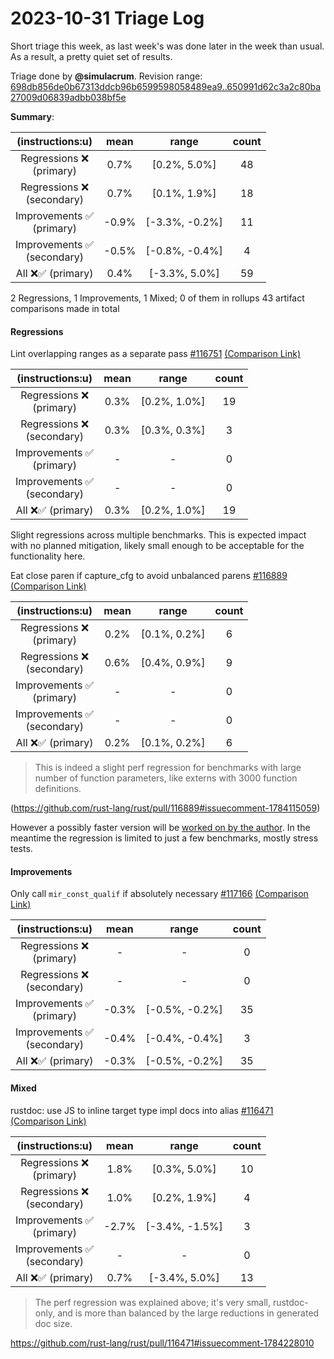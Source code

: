 # 2023-10-31 Triage Log

Short triage this week, as last week's was done later in the week than usual.
As a result, a pretty quiet set of results.

Triage done by **@simulacrum**.
Revision range: [698db856de0b67313ddcb96b6599598058489ea9..650991d62c3a2c80ba27009d06839adbb038bf5e](https://perf.rust-lang.org/?start=698db856de0b67313ddcb96b6599598058489ea9&end=650991d62c3a2c80ba27009d06839adbb038bf5e&absolute=false&stat=instructions%3Au)

**Summary**:

| (instructions:u)                   | mean  | range          | count |
|:----------------------------------:|:-----:|:--------------:|:-----:|
| Regressions ❌ <br /> (primary)    | 0.7%  | [0.2%, 5.0%]   | 48    |
| Regressions ❌ <br /> (secondary)  | 0.7%  | [0.1%, 1.9%]   | 18    |
| Improvements ✅ <br /> (primary)   | -0.9% | [-3.3%, -0.2%] | 11    |
| Improvements ✅ <br /> (secondary) | -0.5% | [-0.8%, -0.4%] | 4     |
| All ❌✅ (primary)                 | 0.4%  | [-3.3%, 5.0%]  | 59    |

2 Regressions, 1 Improvements, 1 Mixed; 0 of them in rollups
43 artifact comparisons made in total

#### Regressions

Lint overlapping ranges as a separate pass [#116751](https://github.com/rust-lang/rust/pull/116751) [(Comparison Link)](https://perf.rust-lang.org/compare.html?start=688892938e825312fcf808236af95cadb4f088e9&end=9d6d5d48948945debca5a693f6030246f7bb2baf&stat=instructions:u)

| (instructions:u)                   | mean | range        | count |
|:----------------------------------:|:----:|:------------:|:-----:|
| Regressions ❌ <br /> (primary)    | 0.3% | [0.2%, 1.0%] | 19    |
| Regressions ❌ <br /> (secondary)  | 0.3% | [0.3%, 0.3%] | 3     |
| Improvements ✅ <br /> (primary)   | -    | -            | 0     |
| Improvements ✅ <br /> (secondary) | -    | -            | 0     |
| All ❌✅ (primary)                 | 0.3% | [0.2%, 1.0%] | 19    |

Slight regressions across multiple benchmarks. This is expected impact with no
planned mitigation, likely small enough to be acceptable for the functionality
here.

Eat close paren if capture_cfg to avoid unbalanced parens [#116889](https://github.com/rust-lang/rust/pull/116889) [(Comparison Link)](https://perf.rust-lang.org/compare.html?start=83c9732e0c7e1cae5f039677da4c51ee1d9b19b0&end=88ae8c93854a1a67c6c0a45971c7198477456c33&stat=instructions:u)

| (instructions:u)                   | mean | range        | count |
|:----------------------------------:|:----:|:------------:|:-----:|
| Regressions ❌ <br /> (primary)    | 0.2% | [0.1%, 0.2%] | 6     |
| Regressions ❌ <br /> (secondary)  | 0.6% | [0.4%, 0.9%] | 9     |
| Improvements ✅ <br /> (primary)   | -    | -            | 0     |
| Improvements ✅ <br /> (secondary) | -    | -            | 0     |
| All ❌✅ (primary)                 | 0.2% | [0.1%, 0.2%] | 6     |

> This is indeed a slight perf regression for benchmarks with large number of function parameters, like externs with 3000 function definitions.

(https://github.com/rust-lang/rust/pull/116889#issuecomment-1784115059)

However a possibly faster version will be [worked on by the
author](https://github.com/rust-lang/rust/pull/116889#issuecomment-1784141294).
In the meantime the regression is limited to just a few benchmarks, mostly
stress tests.

#### Improvements

Only call `mir_const_qualif` if absolutely necessary [#117166](https://github.com/rust-lang/rust/pull/117166) [(Comparison Link)](https://perf.rust-lang.org/compare.html?start=9d6d5d48948945debca5a693f6030246f7bb2baf&end=10143e781b3ae63240b96cabe13cc33671ccb13a&stat=instructions:u)

| (instructions:u)                   | mean  | range          | count |
|:----------------------------------:|:-----:|:--------------:|:-----:|
| Regressions ❌ <br /> (primary)    | -     | -              | 0     |
| Regressions ❌ <br /> (secondary)  | -     | -              | 0     |
| Improvements ✅ <br /> (primary)   | -0.3% | [-0.5%, -0.2%] | 35    |
| Improvements ✅ <br /> (secondary) | -0.4% | [-0.4%, -0.4%] | 3     |
| All ❌✅ (primary)                 | -0.3% | [-0.5%, -0.2%] | 35    |


#### Mixed

rustdoc: use JS to inline target type impl docs into alias [#116471](https://github.com/rust-lang/rust/pull/116471) [(Comparison Link)](https://perf.rust-lang.org/compare.html?start=2f1bd0729b74787f55d4cbc7818cfd787cd43a99&end=6f349cdbfaf75e12ed3c307721da34a400d31b7c&stat=instructions:u)

| (instructions:u)                   | mean  | range          | count |
|:----------------------------------:|:-----:|:--------------:|:-----:|
| Regressions ❌ <br /> (primary)    | 1.8%  | [0.3%, 5.0%]   | 10    |
| Regressions ❌ <br /> (secondary)  | 1.0%  | [0.2%, 1.9%]   | 4     |
| Improvements ✅ <br /> (primary)   | -2.7% | [-3.4%, -1.5%] | 3     |
| Improvements ✅ <br /> (secondary) | -     | -              | 0     |
| All ❌✅ (primary)                 | 0.7%  | [-3.4%, 5.0%]  | 13    |

> The perf regression was explained above; it's very small, rustdoc-only, and
> is more than balanced by the large reductions in generated doc size.

https://github.com/rust-lang/rust/pull/116471#issuecomment-1784228010
